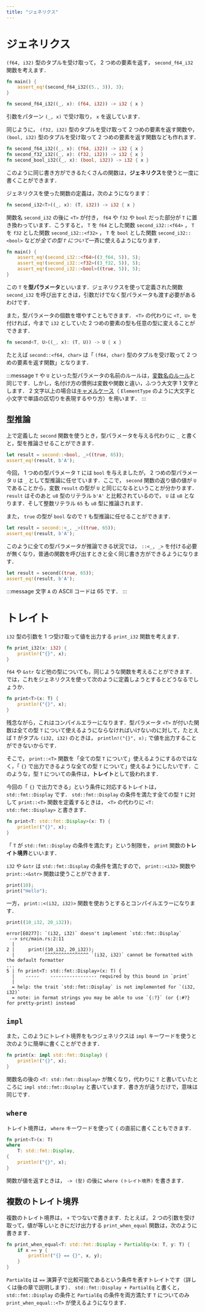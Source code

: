 ```yaml
---
title: "ジェネリクス"
---
```


# ジェネリクス
`(f64, i32)` 型のタプルを受け取って， 2 つめの要素を返す， `second_f64_i32` 関数を考えます．
```rust
fn main() {
    assert_eq!(second_f64_i32((5., 3)), 3);
}

fn second_f64_i32((_, x): (f64, i32)) -> i32 { x }
```
引数をパターン `(_, x)` で受け取り， `x` を返しています．

同じように， `(f32, i32)` 型のタプルを受け取って 2 つめの要素を返す関数や， `(bool, i32)` 型のタプルを受け取って 2 つめの要素を返す関数なども作れます．
```rust
fn second_f64_i32((_, x): (f64, i32)) -> i32 { x }
fn second_f32_i32((_, x): (f32, i32)) -> i32 { x }
fn second_bool_i32((_, x): (bool, i32)) -> i32 { x }
```
このように同じ書き方ができるたくさんの関数は，**ジェネリクス**を使うと一度に書くことができます．

ジェネリクスを使った関数の定義は，次のようになります：
```rust
fn second_i32<T>((_, x): (T, i32)) -> i32 { x }
```
関数名 `second_i32` の後に `<T>` が付き， `f64` や `f32` や `bool` だった部分が `T` に置き換わっています．こうすると， `T` を `f64` とした関数 `second_i32::<f64>` ， `T` を `f32` とした関数 `second_i32::<f32>` ， `T` を `bool` とした関数 `second_i32::<bool>` などが*全ての型 `T` について*一斉に使えるようになります．
```rust
fn main() {
    assert_eq!(second_i32::<f64>((3_f64, 5)), 5);
    assert_eq!(second_i32::<f32>((3_f32, 5)), 5);
    assert_eq!(second_i32::<bool>((true, 5)), 5);
}
```

この `T` を**型パラメータ**といいます．ジェネリクスを使って定義された関数 `second_i32` を呼び出すときは，引数だけでなく型パラメータも渡す必要があるわけです．

また，型パラメータの個数を増やすこともできます． `<T>` の代わりに `<T, U>` を付ければ，今まで `i32` としていた 2 つめの要素の型も任意の型に変えることができます．
```rust
fn second<T, U>((_, x): (T, U)) -> U { x }
```
たとえば `second::<f64, char>` は「 `(f64, char)` 型のタプルを受け取って 2 つめの要素を返す関数」となります．

:::message
`T` や `U` といった型パラメータの名前のルールは，[変数名のルール](https://zenn.dev/toga/books/rust-atcoder/viewer/05-variable#%E5%A4%89%E6%95%B0%E5%90%8D%E3%81%AE%E3%83%AB%E3%83%BC%E3%83%AB)と同じです．しかし，名付け方の慣例は変数や関数と違い，ふつう大文字 1 文字とします． 2 文字以上の場合は[キャメルケース](https://ja.wikipedia.org/wiki/%E3%82%AD%E3%83%A3%E3%83%A1%E3%83%AB%E3%82%B1%E3%83%BC%E3%82%B9)（ `ElementType` のように大文字と小文字で単語の区切りを表現するやり方）を用います．
:::
## 型推論
上で定義した `second` 関数を使うとき，型パラメータを与える代わりに `_` と書くと，型を推論させることができます．
```rust
let result = second::<bool, _>((true, 65));
assert_eq!(result, b'A');
```
今回， 1 つめの型パラメータ `T` には `bool` を与えましたが， 2 つめの型パラメータ `U` は `_` として型推論に任せています．ここで， `second` 関数の返り値の値が `U` であることから，変数 `result` の型が `U` と同じになるということが分かります． `result` はそのあと `u8` 型のリテラル `b'A'` と比較されているので， `U` は `u8` となります．そして整数リテラル `65` も `u8` 型に推論されます．

また， `true` の型が `bool` なので `T` も型推論に任せることができます．
```rust
let result = second::<_, _>((true, 65));
assert_eq!(result, b'A');
```
このように全ての型パラメータが推論できる状況では， `::<_, _>` を付ける必要が無くなり，普通の関数を呼び出すときと全く同じ書き方ができるようになります．
```rust
let result = second((true, 65));
assert_eq!(result, b'A');
```
:::message
文字 `A` の ASCII コードは 65 です．
:::
# トレイト
`i32` 型の引数を 1 つ受け取って値を出力する `print_i32` 関数を考えます．
```rust
fn print_i32(x: i32) {
    println!("{}", x);
}
```
`f64` や `&str` など他の型についても，同じような関数を考えることができます．では，これをジェネリクスを使って次のように定義しようとするとどうなるでしょうか．
```rust
fn print<T>(x: T) {
    println!("{}", x);
}
```
残念ながら，これはコンパイルエラーになります．型パラメータ `<T>` が付いた関数は全ての型 `T` について使えるようにならなければいけないのに対して，たとえば `T` がタプル `(i32, i32)` のときは， `println!("{}", x);` で値を出力することができないからです．

そこで， `print::<T>` 関数を「全ての型 `T` について」使えるようにするのではなく，「 `{}` で出力できるような全ての型 `T` について」使えるようにしたいです．このような，型 `T` についての条件は，**トレイト**として扱われます．

今回の「 `{}` で出力できる」という条件に対応するトレイトは， `std::fmt::Display` です． `std::fmt::Display` の条件を満たす全ての型 `T` に対して `print::<T>` 関数を定義するときは， `<T>` の代わりに `<T: std::fmt::Display>` と書きます．
```rust
fn print<T: std::fmt::Display>(x: T) {
    println!("{}", x);
}
```
「 `T` が `std::fmt::Display` の条件を満たす」という制限を， `print` 関数の**トレイト境界**といいます．

`i32` や `&str` は `std::fmt::Display` の条件を満たすので， `print::<i32>` 関数や `print::<&str>` 関数は使うことができます．
```rust
print(10);
print("Hello");
```
一方， `print::<(i32, i32)>` 関数を使おうとするとコンパイルエラーになります．
```rust
print((10_i32, 20_i32));
```
```
error[E0277]: `(i32, i32)` doesn't implement `std::fmt::Display`
 --> src/main.rs:2:11
  |
2 |     print((10_i32, 20_i32));
  |           ^^^^^^^^^^^^^^^^ `(i32, i32)` cannot be formatted with the default formatter
...
5 | fn print<T: std::fmt::Display>(x: T) {
  |    -----    ----------------- required by this bound in `print`
  |
  = help: the trait `std::fmt::Display` is not implemented for `(i32, i32)`
  = note: in format strings you may be able to use `{:?}` (or {:#?} for pretty-print) instead
```
## `impl`
また，このようにトレイト境界をもつジェネリクスは `impl` キーワードを使うと次のように簡単に書くことができます．
```rust
fn print(x: impl std::fmt::Display) {
    println!("{}", x);
}
```
関数名の後の `<T: std::fmt::Display>` が無くなり，代わりに `T` と書いていたところに `impl std::fmt::Display` と書いています．書き方が違うだけで，意味は同じです．
## `where`
トレイト境界は， `where` キーワードを使って `{` の直前に書くこともできます．
```rust
fn print<T>(x: T)
where
    T: std::fmt::Display,
{
    println!("{}", x);
}
```
関数が値を返すときは， `-> (型)` の後に `where (トレイト境界)` を書きます．
## 複数のトレイト境界
複数のトレイト境界は， `+` でつないで書きます．たとえば， 2 つの引数を受け取って，値が等しいときにだけ出力する `print_when_equal` 関数は，次のように書きます．
```rust
fn print_when_equal<T: std::fmt::Display + PartialEq>(x: T, y: T) {
    if x == y {
        println!("{} == {}", x, y);
    }
}
```
`PartialEq` は `==` 演算子で比較可能であるという条件を表すトレイトです（詳しくは後の章で説明します）． `std::fmt::Display + PartialEq` と書くと， `std::fmt::Display` の条件と `PartialEq` の条件を両方満たす `T` についてのみ `print_when_equal::<T>` が使えるようになります．